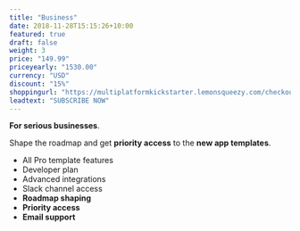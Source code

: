 ```yaml
---
title: "Business"
date: 2018-11-28T15:15:26+10:00
featured: true
draft: false
weight: 3
price: "149.99"
priceyearly: "1530.00"
currency: "USD"
discount: "15%"
shoppingurl: "https://multiplatformkickstarter.lemonsqueezy.com/checkout/buy/e079be3b-613d-4f2a-a117-197f12c98586"
leadtext: "SUBSCRIBE NOW"
---
```


**For serious businesses**. 

Shape the roadmap and get **priority access** to the **new app templates**.

* All Pro template features
* Developer plan
* Advanced integrations
* Slack channel access
* **Roadmap shaping**
* **Priority access**
* **Email support**
